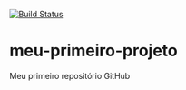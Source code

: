 [![Build Status](https://travis-ci.org/nicolas-santanna-campos/meu-primeiro-projeto.svg?branch=master)](https://travis-ci.org/nicolas-santanna-campos/meu-primeiro-projeto)
# meu-primeiro-projeto
Meu primeiro repositório GitHub
